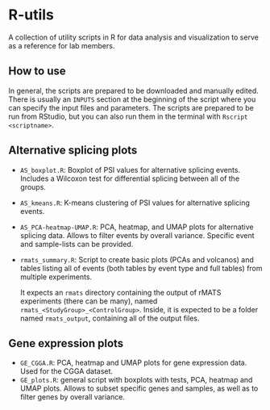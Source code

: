 # R-utils

A collection of utility scripts in R for data analysis and visualization to serve as a reference for lab members.

## How to use

In general, the scripts are prepared to be downloaded and manually edited. There is usually an `INPUTS` section at the beginning of the script where you can specify the input files and parameters. The scripts are prepared to be run from RStudio, but you can also run them in the terminal with `Rscript <scriptname>`.

## Alternative splicing plots

- `AS_boxplot.R`: Boxplot of PSI values for alternative splicing events. Includes a Wilcoxon test for differential splicing between all of the groups.
- `AS_kmeans.R`: K-means clustering of PSI values for alternative splicing events.
- `AS_PCA-heatmap-UMAP.R`: PCA, heatmap, and UMAP plots for alternative splicing data. Allows to filter events by overall variance. Specific event and sample-lists can be provided.
- `rmats_summary.R`: Script to create basic plots (PCAs and volcanos) and tables listing all of events (both tables by event type and full tables) from multiple experiments.
    
    It expects an `rmats` directory containing the output of rMATS experiments (there can be many), named `rmats_<StudyGroup>_<ControlGroup>`. Inside, it is expected to be a folder named `rmats_output`, containing all of the output files.


## Gene expression plots

- `GE_CGGA.R`: PCA, heatmap and UMAP plots for gene expression data. Used for the CGGA dataset. 
- `GE_plots.R`: general script with boxplots with tests, PCA, heatmap and UMAP plots. Allows to subset specific genes and samples, as well as to filter genes by overall variance.